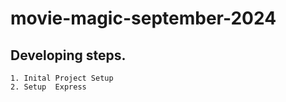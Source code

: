 # movie-magic-september-2024


## Developing steps. 
    1. Inital Project Setup
    2. Setup  Express 